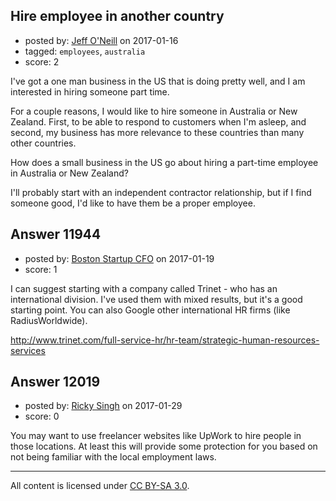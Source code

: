 ## Hire employee in another country

- posted by: [Jeff O'Neill](https://stackexchange.com/users/46273/jeff-o-neill) on 2017-01-16
- tagged: `employees`, `australia`
- score: 2

I've got a one man business in the US that is doing pretty well, and I am interested in hiring someone part time.  

For a couple reasons, I would like to hire someone in Australia or New Zealand.  First, to be able to respond to customers when I'm asleep, and second, my business has more relevance to these countries than many other countries.

How does a small business in the US go about hiring a part-time employee in Australia or New Zealand?

I'll probably start with an independent contractor relationship, but if I find someone good, I'd like to have them be a proper employee.


## Answer 11944

- posted by: [Boston Startup CFO](https://stackexchange.com/users/9992633/boston-startup-cfo) on 2017-01-19
- score: 1

I can suggest starting with a company called Trinet - who has an international division.  I've used them with mixed results, but it's a good starting point.  You can also Google other international HR firms (like RadiusWorldwide).

http://www.trinet.com/full-service-hr/hr-team/strategic-human-resources-services


## Answer 12019

- posted by: [Ricky Singh](https://stackexchange.com/users/10135352/ricky-singh) on 2017-01-29
- score: 0

You may want to use freelancer websites like UpWork to hire people in those locations. At least this will provide some protection for you based on not being familiar with the local employment laws. 



---

All content is licensed under [CC BY-SA 3.0](https://creativecommons.org/licenses/by-sa/3.0/).
